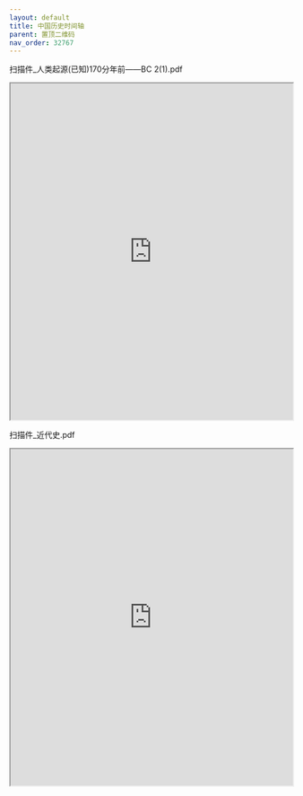 ```yaml
---
layout: default
title: 中国历史时间轴
parent: 置顶二维码
nav_order: 32767
---
```


扫描件_人类起源(已知)170分年前——BC 2(1).pdf
<iframe src="https://mozilla.github.io/pdf.js/web/viewer.html?file=https://ghproxy.com/https://raw.githubusercontent.com/liubanlaobanzhang/study-together-assets/main/assets/扫描件_人类起源(已知)170分年前——BC 2(1).pdf" width="100%" height="600"></iframe>

扫描件_近代史.pdf
<iframe src="https://mozilla.github.io/pdf.js/web/viewer.html?file=https://ghproxy.com/https://raw.githubusercontent.com/liubanlaobanzhang/study-together-assets/main/assets/扫描件_近代史.pdf" width="100%" height="600"></iframe>